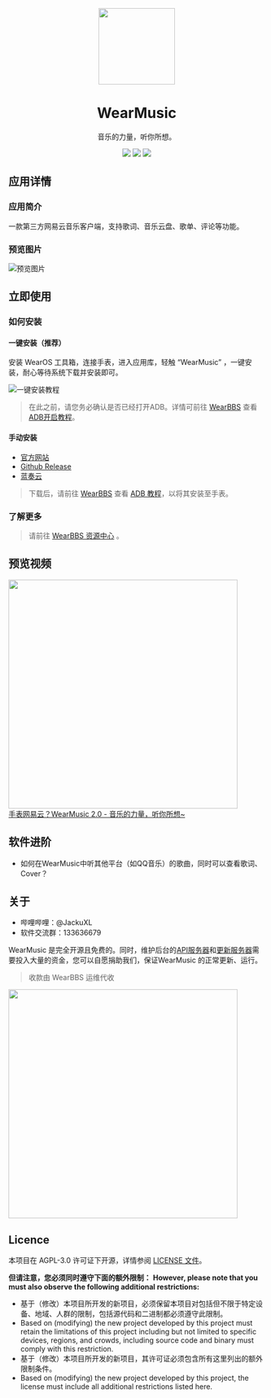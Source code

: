 <p align="center"><img src="https://s3.ax1x.com/2021/02/02/ymJArq.png" width="150px"/></p>
<h1 align="center">WearMusic</h1>
<p align="center">音乐的力量，听你所想。</p>
<p align="center">
   <a href="https://github.com/JackuXL/WearMusic/releases"><img src="https://img.shields.io/github/v/release/JackuXL/wearmusic.svg"></a>
   <a href="https://github.com/JackuXL/WearMusic/blob/master/LICENSE"><img src="https://img.shields.io/github/license/JackuXL/wearmusic.svg"></a>
   <a href="https://github.com/JackuXL/WearMusic/pulls"><img src="https://img.shields.io/badge/PRs-Welcome-orange.svg"></a>
</p>



## 应用详情

### 应用简介

一款第三方网易云音乐客户端，支持歌词、音乐云盘、歌单、评论等功能。

### 预览图片

![预览图片](https://ae01.alicdn.com/kf/U709cedf0d260414989ab0899f9a24b88g.jpg)



## 立即使用

### 如何安装

#### 一键安装（推荐）

安装 WearOS 工具箱，连接手表，进入应用库，轻触 “WearMusic” ，一键安装，耐心等待系统下载并安装即可。

![一键安装教程](https://www.hualigs.cn/image/602271994bd07.jpg)

> 在此之前，请您务必确认是否已经打开ADB。详情可前往 [WearBBS](https://wearbbs.cn) 查看 [ADB开启教程](https://wearbbs.cn/threads/adb.110/)。

#### 手动安装

- [官方网站](https://wmusic.wearbbs.cn)
- [Github Release](https://github.com/JackuXL/WearMusic/releases)
- [蓝奏云](https://wearbbs.lanzous.com/iMoEHl4ufsd)

> 下载后，请前往 [WearBBS](https://wearbbs.cn) 查看 [ADB 教程](https://wearbbs.cn/threads/adb.110/)，以将其安装至手表。


### 了解更多

> 请前往 [WearBBS 资源中心](https://wearbbs.cn/resources/wearmusic.260/) 。



## 预览视频

<a href = "https://www.bilibili.com/video/BV1zf4y1672n/ " target="_blank"><img src="https://ae01.alicdn.com/kf/U25829692e6b24c31abaa53afdbe2a9d2L.jpg" width="450"/><br>手表网易云？WearMusic 2.0 - 音乐的力量，听你所想~</a>

## 软件进阶
- 如何在WearMusic中听其他平台（如QQ音乐）的歌曲，同时可以查看歌词、Cover？

## 关于

- 哔哩哔哩：@JackuXL
- 软件交流群：133636679

WearMusic 是完全开源且免费的。同时，维护后台的[API服务器](https://music.wearbbs.cn)和[更新服务器](https://wmu.wearbbs.cn)需要投入大量的资金，您可以自愿捐助我们，保证WearMusic 的正常更新、运行。

> 收款由 WearBBS 运维代收

<img src="https://ae01.alicdn.com/kf/U0bf11df727e34cb7b7ce0a3009575accV.jpg" width="450"/>


## Licence

本项目在 AGPL-3.0 许可证下开源，详情参阅 [LICENSE 文件](https://github.com/JackuXL/WearMusic/blob/master/LICENSE)。

**但请注意，您必须同时遵守下面的额外限制：**
**However, please note that you must also observe the following additional restrictions:**

- 基于（修改）本项目所开发的新项目，必须保留本项目对包括但不限于特定设备、地域、人群的限制，包括源代码和二进制都必须遵守此限制。
- Based on (modifying) the new project developed by this project must retain the limitations of this project including but not limited to specific devices, regions, and crowds, including source code and binary must comply with this restriction.
- 基于（修改）本项目所开发的新项目，其许可证必须包含所有这里列出的额外限制条件。
- Based on (modifying) the new project developed by this project, the license must include all additional restrictions listed here.

